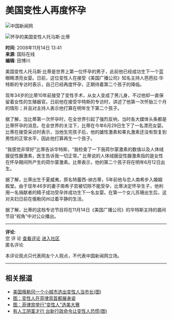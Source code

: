 # 美国变性人再度怀孕

![中国新闻网](http://i5.chinanews.com/images/images1/logo2.gif)

![怀孕的美国变性人托马斯·比蒂](U179P4T8D1449656F107DT20081114134122.jpg)

**时间**: 2008年11月14日 13:41  
**来源**: 国际在线  
**编辑**: 田博川  

美国变性人托马斯·比蒂是世界上第一位怀孕的男子，此前他已经成功生下一个蓝眼睛漂亮女婴。日前，这位变性人在接受《美国广播公司》知名主持人芭芭拉·华特斯的专访时表示，自己已经再度怀孕，正期待着第二个孩子的降临。

现年34岁的比蒂10年前接受了变性手术，从女人变成了男儿身，不过他却一直保留着女性的生殖器官。日前他在接受华特斯的专访时，讲述了他第一次怀胎三个月的情形；并且对主持人表示他打算在明年生下第二个孩子。

据了解，当比蒂第一次怀孕时，在全世界引起了强烈反响，当时各大媒体头条都是比蒂怀孕的消息。在全世界的关注下，比蒂在今年6月29日生下了一名漂亮女婴。比蒂在接受采访时表示，当他生完孩子后，他的雄性激素和睾丸激素还没有恢复到男性的正常水平，因此他打算再生一个孩子。

“我感觉非常好”比蒂告诉华特斯，“我检查了一下我荷尔蒙激素的数值以及人体绒膜促性腺激素，医生告诉我一切正常。” 比蒂说的人体绒膜促性腺激素指的是女性在怀孕期间所产生的荷尔蒙激素。比蒂表示，他的第二个孩子将在明年6月12日出生。

据了解，比蒂出生于夏威夷，原名特蕾西-纳古蒂，5年前他与恋人南希步入婚姻殿堂。由于现年46岁的妻子南希子宫被切除不能受孕，比蒂决定怀孕生子，他利用一名捐献者的精子成功受孕并成功生下一名女婴。在第一个女儿苏珊出生后，这对夫妇日前在俄勒冈州过着平静的生活。

据了解，比蒂的这档专访节目将在11月14日《美国广播公司》的华特斯主持的晨间节目“视角”中对公众播出。

---

**评论**:  
您 评 论 [查看评论](http://comment.chinanews.com.cn/comments/comments.php?newsid=1449656) [进入社区](http://bbs.chinanews.com.cn)  
匿名评论  

本评论观点只代表网友个人观点，不代表中国新闻网立场。

---

## 相关报道

- [美国俄勒冈一个小城市选出变性人当市长(图)](http://www.chinanews.com.cn/gj/ywdd2/news/2008/11-09/1442506.shtml) 
- [图：变性人在菲律宾首都展身姿](http://www.chinanews.com.cn/gj/kong/news/2008/10-18/1416829.shtml)
- [图：菲律宾举行“变性人”选美大赛](http://www.chinanews.com.cn/tp/news/2008/10-08/1404425.shtml)
- [有人工阴茎才行 台新行政命令让变性人恐慌(图)](http://www.chinanews.com.cn/tw/mswx/news/2008/09-24/1391942.shtml)
